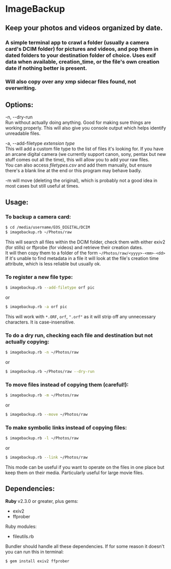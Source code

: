 # ImageBackup

## Keep your photos and videos organized by date.

### A simple terminal app to crawl a folder (usually a camera card's DCIM folder) for pictures and videos, and pop them in dated folders to your destination folder of choice. Uses exif data when available, creation_time, or the file's own creation date if nothing better is present.  
### Will also copy over any xmp sidecar files found, not overwriting.


## Options:
-n, --dry-run  
Run without actually doing anything. Good for making sure things are working properly. This will also give you console output which helps identify unreadable files.

-a, --add-filetype *extension* *type*  
This will add a custom file type to the list of files it's looking for. If you have an arcane digital camera (we currently support canon, sony, pentax but new stuff comes out all the time), this will allow you to add your raw files.  
You can also access *filetypes.csv* and add them manually, but ensure there's a blank line at the end or this program may behave badly.

-m will move (deleting the original), which is probably not a good idea in most cases but still useful at times.

## Usage:

### To backup a camera card:

```bash
$ cd /media/username/EOS_DIGITAL/DCIM
$ imagebackup.rb ~/Photos/raw
```

This will search all files within the DCIM folder, check them with either exiv2 (for stills) or ffprobe (for videos) and retrieve their creation dates.  
It will then copy them to a folder of the form ```~/Photos/raw/<yyyy>-<mm>-<dd>```  
If it's unable to find metadata in a file it will look at the file's creation time attribute, which is less reliable but usually ok.

### To register a new file type:

```bash
$ imagebackup.rb --add-filetype orf pic
```
or
```bash
$ imagebackup.rb -a orf pic
```
This will work with ```*.ORF```, ```orf```, ```".orf"``` as it will strip off any unnecessary characters. It is case-insensitive.

### To do a dry run, checking each file and destination but not actually copying:

```bash
$ imagebackup.rb -n ~/Photos/raw
```
or
```bash
$ imagebackup.rb ~/Photos/raw --dry-run
```

### To move files instead of copying them (careful!):
```bash
$ imagebackup.rb -m ~/Photos/raw
```
or
```bash
$ imagebackup.rb --move ~/Photos/raw
```

### To make symbolic links instead of copying files:
```bash
$ imagebackup.rb -l ~/Photos/raw
```
or
```bash
$ imagebackup.rb --link ~/Photos/raw
```
This mode can be useful if you want to operate on the files in one place but keep them on their media. Particularly useful for large movie files.

## Dependencies:

**Ruby** v2.3.0 or greater, plus gems:
  - exiv2
  - ffprober  

Ruby modules:
  - fileutils.rb

Bundler should handle all these dependencies. If for some reason it doesn't you can run this in terminal:  
```bash
$ gem install exiv2 ffprober
```